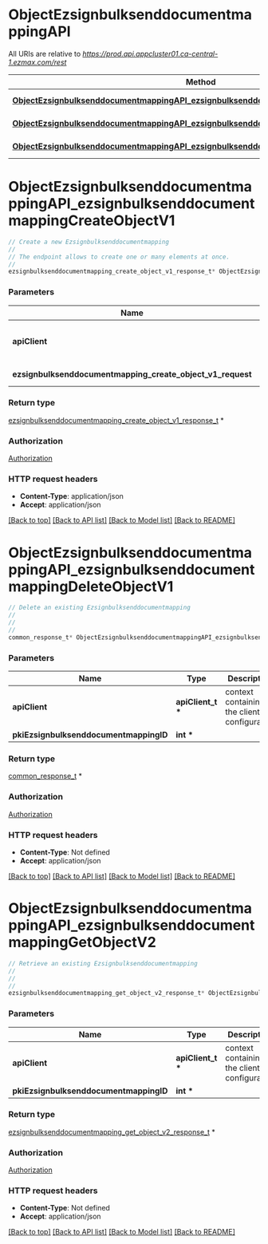 # ObjectEzsignbulksenddocumentmappingAPI

All URIs are relative to *https://prod.api.appcluster01.ca-central-1.ezmax.com/rest*

Method | HTTP request | Description
------------- | ------------- | -------------
[**ObjectEzsignbulksenddocumentmappingAPI_ezsignbulksenddocumentmappingCreateObjectV1**](ObjectEzsignbulksenddocumentmappingAPI.md#ObjectEzsignbulksenddocumentmappingAPI_ezsignbulksenddocumentmappingCreateObjectV1) | **POST** /1/object/ezsignbulksenddocumentmapping | Create a new Ezsignbulksenddocumentmapping
[**ObjectEzsignbulksenddocumentmappingAPI_ezsignbulksenddocumentmappingDeleteObjectV1**](ObjectEzsignbulksenddocumentmappingAPI.md#ObjectEzsignbulksenddocumentmappingAPI_ezsignbulksenddocumentmappingDeleteObjectV1) | **DELETE** /1/object/ezsignbulksenddocumentmapping/{pkiEzsignbulksenddocumentmappingID} | Delete an existing Ezsignbulksenddocumentmapping
[**ObjectEzsignbulksenddocumentmappingAPI_ezsignbulksenddocumentmappingGetObjectV2**](ObjectEzsignbulksenddocumentmappingAPI.md#ObjectEzsignbulksenddocumentmappingAPI_ezsignbulksenddocumentmappingGetObjectV2) | **GET** /2/object/ezsignbulksenddocumentmapping/{pkiEzsignbulksenddocumentmappingID} | Retrieve an existing Ezsignbulksenddocumentmapping


# **ObjectEzsignbulksenddocumentmappingAPI_ezsignbulksenddocumentmappingCreateObjectV1**
```c
// Create a new Ezsignbulksenddocumentmapping
//
// The endpoint allows to create one or many elements at once.
//
ezsignbulksenddocumentmapping_create_object_v1_response_t* ObjectEzsignbulksenddocumentmappingAPI_ezsignbulksenddocumentmappingCreateObjectV1(apiClient_t *apiClient, ezsignbulksenddocumentmapping_create_object_v1_request_t *ezsignbulksenddocumentmapping_create_object_v1_request);
```

### Parameters
Name | Type | Description  | Notes
------------- | ------------- | ------------- | -------------
**apiClient** | **apiClient_t \*** | context containing the client configuration |
**ezsignbulksenddocumentmapping_create_object_v1_request** | **[ezsignbulksenddocumentmapping_create_object_v1_request_t](ezsignbulksenddocumentmapping_create_object_v1_request.md) \*** |  | 

### Return type

[ezsignbulksenddocumentmapping_create_object_v1_response_t](ezsignbulksenddocumentmapping_create_object_v1_response.md) *


### Authorization

[Authorization](../README.md#Authorization)

### HTTP request headers

 - **Content-Type**: application/json
 - **Accept**: application/json

[[Back to top]](#) [[Back to API list]](../README.md#documentation-for-api-endpoints) [[Back to Model list]](../README.md#documentation-for-models) [[Back to README]](../README.md)

# **ObjectEzsignbulksenddocumentmappingAPI_ezsignbulksenddocumentmappingDeleteObjectV1**
```c
// Delete an existing Ezsignbulksenddocumentmapping
//
// 
//
common_response_t* ObjectEzsignbulksenddocumentmappingAPI_ezsignbulksenddocumentmappingDeleteObjectV1(apiClient_t *apiClient, int *pkiEzsignbulksenddocumentmappingID);
```

### Parameters
Name | Type | Description  | Notes
------------- | ------------- | ------------- | -------------
**apiClient** | **apiClient_t \*** | context containing the client configuration |
**pkiEzsignbulksenddocumentmappingID** | **int \*** |  | 

### Return type

[common_response_t](common_response.md) *


### Authorization

[Authorization](../README.md#Authorization)

### HTTP request headers

 - **Content-Type**: Not defined
 - **Accept**: application/json

[[Back to top]](#) [[Back to API list]](../README.md#documentation-for-api-endpoints) [[Back to Model list]](../README.md#documentation-for-models) [[Back to README]](../README.md)

# **ObjectEzsignbulksenddocumentmappingAPI_ezsignbulksenddocumentmappingGetObjectV2**
```c
// Retrieve an existing Ezsignbulksenddocumentmapping
//
// 
//
ezsignbulksenddocumentmapping_get_object_v2_response_t* ObjectEzsignbulksenddocumentmappingAPI_ezsignbulksenddocumentmappingGetObjectV2(apiClient_t *apiClient, int *pkiEzsignbulksenddocumentmappingID);
```

### Parameters
Name | Type | Description  | Notes
------------- | ------------- | ------------- | -------------
**apiClient** | **apiClient_t \*** | context containing the client configuration |
**pkiEzsignbulksenddocumentmappingID** | **int \*** |  | 

### Return type

[ezsignbulksenddocumentmapping_get_object_v2_response_t](ezsignbulksenddocumentmapping_get_object_v2_response.md) *


### Authorization

[Authorization](../README.md#Authorization)

### HTTP request headers

 - **Content-Type**: Not defined
 - **Accept**: application/json

[[Back to top]](#) [[Back to API list]](../README.md#documentation-for-api-endpoints) [[Back to Model list]](../README.md#documentation-for-models) [[Back to README]](../README.md)

